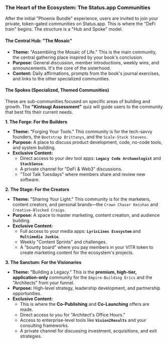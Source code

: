 ### The Heart of the Ecosystem: The Status.app Communities

After the initial "Phoenix Bundle" experience, users are invited to join your private, token-gated communities on Status.app. This is where the "DeFi train" begins. The structure is a "Hub and Spoke" model.

#### **The Central Hub: "The Mosaic"**
*   **Theme:** "Assembling the Mosaic of Life." This is the main community, the central gathering place inspired by your book's conclusion.
*   **Purpose:** General discussion, member introductions, weekly wins, and announcements. It's the core of the sisterhood.
*   **Content:** Daily affirmations, prompts from the book's journal exercises, and links to the other specialized communities.

#### **The Spokes (Specialized, Themed Communities)**

These are sub-communities focused on specific areas of building and growth. The **"Kintsugi Assessment"** quiz will guide users to the community that best fits their current needs.

**1. The Forge: For the Builders**
*   **Theme:** "Forging Your Tools." This community is for the tech-savvy founders, the `Bootstrap Brittanys`, and the `Scale-Stuck Stevens`.
*   **Purpose:** A place to discuss product development, code, no-code tools, and system building.
*   **Exclusive Content:**
    *   Direct access to your dev tool apps: **`Legacy Code Archaeologist`** and **`StackSense`**.
    *   A private channel for "DeFi & Web3" discussions.
    *   "Tool Talk Tuesdays" where members share and review new software.

**2. The Stage: For the Creators**
*   **Theme:** "Sharing Your Light." This community is for the marketers, content creators, and personal brands—the `Crown Chaser Keishas` and `Creative-Blocked Craigs`.
*   **Purpose:** A space to master marketing, content creation, and audience building.
*   **Exclusive Content:**
    *   Full access to your media apps: **`LyricLines Ecosystem`** and **`Multimedia Junkie`**.
    *   Weekly "Content Sprints" and challenges.
    *   A "bounty board" where you pay members in your VITR token to create marketing content for the ecosystem's projects.

**3. The Sanctum: For the Visionaries**
*   **Theme:** "Building a Legacy." This is the **premium, high-tier, application-only** community for the `Empire-Building Erics` and the "Architects" from your funnel.
*   **Purpose:** High-level strategy, leadership development, and partnership opportunities.
*   **Exclusive Content:**
    *   This is where the **Co-Publishing** and **Co-Launching** offers are made.
    *   Direct access to you for "Architect's Office Hours."
    *   Access to enterprise-level tools like **`Vision2Results`** and your consulting frameworks.
    *   A private channel for discussing investment, acquisitions, and exit strategies.